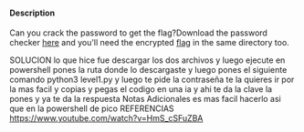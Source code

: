 #### Description

Can you crack the password to get the flag?Download the password checker [here](https://artifacts.picoctf.net/c/12/level1.py) and you'll need the encrypted [flag](https://artifacts.picoctf.net/c/12/level1.flag.txt.enc) in the same directory too.

SOLUCION 
lo que hice fue descargar los dos archivos y luego ejecute en powershell pones la ruta donde lo descargaste y luego pones el siguiente comando python3 level1.py y luego te pide la contraseña te la quieres ir por la mas facil y copias y pegas el codigo en una ia y ahi te da la clave la pones y ya te da la respuesta
Notas Adicionales
es mas facil hacerlo asi que en la powershell de pico
REFERENCIAS
https://www.youtube.com/watch?v=HmS_cSFuZBA